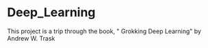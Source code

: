 # Deep_Learning

This project is a trip through the book, " Grokking Deep Learning" by Andrew W. Trask
